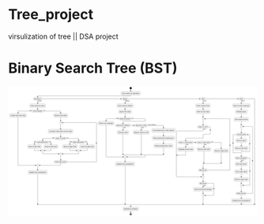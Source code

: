 # Tree_project
virsulization of tree || DSA project 

# Binary Search Tree (BST) 

![BST](binary_search_tree.png) 

